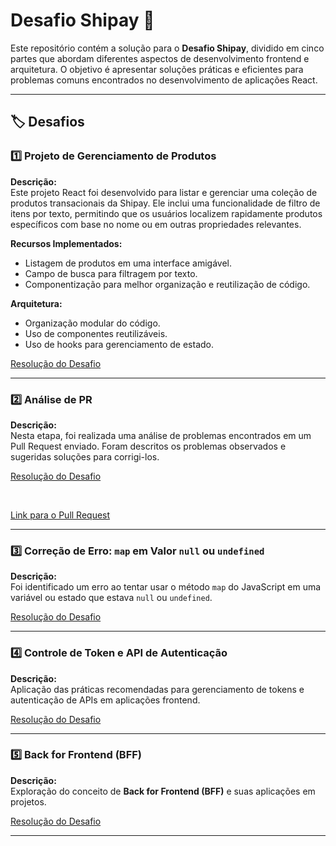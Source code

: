 # Desafio Shipay 🚀

Este repositório contém a solução para o **Desafio Shipay**, dividido em cinco partes que abordam diferentes aspectos de desenvolvimento frontend e arquitetura. O objetivo é apresentar soluções práticas e eficientes para problemas comuns encontrados no desenvolvimento de aplicações React.

---

## 🏷️ Desafios  

### 1️⃣ **Projeto de Gerenciamento de Produtos**  
**Descrição:**  
Este projeto React foi desenvolvido para listar e gerenciar uma coleção de produtos transacionais da Shipay. Ele inclui uma funcionalidade de filtro de itens por texto, permitindo que os usuários localizem rapidamente produtos específicos com base no nome ou em outras propriedades relevantes.  

**Recursos Implementados:**  
- Listagem de produtos em uma interface amigável.  
- Campo de busca para filtragem por texto.  
- Componentização para melhor organização e reutilização de código.  

**Arquitetura:**
- Organização modular do código.
- Uso de componentes reutilizáveis.
- Uso de hooks para gerenciamento de estado.

[Resolução do Desafio](https://github.com/wagnerjunr/Shipay-Desafio/tree/main/1Quest%C3%A3o)

---

### 2️⃣ **Análise de PR**  
**Descrição:**  
Nesta etapa, foi realizada uma análise de problemas encontrados em um Pull Request enviado. Foram descritos os problemas observados e sugeridas soluções para corrigi-los. 

[Resolução do Desafio](https://github.com/wagnerjunr/Shipay-Desafio/tree/main/2Quest%C3%A3o) 

<br>

[Link para o Pull Request](https://github.com/wagnerjunr/Shipay-Desafio/pull/1) 

---

### 3️⃣ **Correção de Erro: `map` em Valor `null` ou `undefined`**  
**Descrição:**  
Foi identificado um erro ao tentar usar o método `map` do JavaScript em uma variável ou estado que estava `null` ou `undefined`.  

[Resolução do Desafio](https://github.com/wagnerjunr/Shipay-Desafio/tree/main/3Quest%C3%A3o) 


---

### 4️⃣ **Controle de Token e API de Autenticação**  
**Descrição:**  
Aplicação das práticas recomendadas para gerenciamento de tokens e autenticação de APIs em aplicações frontend.  

[Resolução do Desafio](https://github.com/wagnerjunr/Shipay-Desafio/tree/main/4Quest%C3%A3o) 


---

### 5️⃣ **Back for Frontend (BFF)**  
**Descrição:**  
Exploração do conceito de **Back for Frontend (BFF)** e suas aplicações em projetos.  

[Resolução do Desafio](https://github.com/wagnerjunr/Shipay-Desafio/tree/main/5Quest%C3%A3o) 

---
